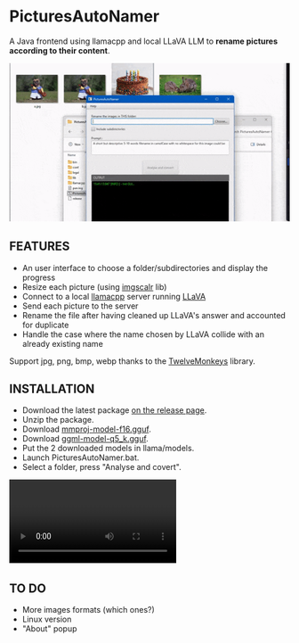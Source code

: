 # PicturesAutoNamer

A Java frontend using llamacpp and local LLaVA LLM to **rename pictures according to their content**.

![demo](example.gif)

## FEATURES
* An user interface to choose a folder/subdirectories and display the progress
* Resize each picture (using [imgscalr](https://github.com/rkalla/imgscalr) lib)
* Connect to a local [llamacpp](https://github.com/ggerganov/llama.cpp) server running [LLaVA](https://llava.hliu.cc/)
* Send each picture to the server
* Rename the file after having cleaned up LLaVA's answer and accounted for duplicate
* Handle the case where the name chosen by LLaVA collide with an already existing name

Support jpg, png, bmp, webp thanks to the [TwelveMonkeys](https://github.com/haraldk/TwelveMonkeys) library.

## INSTALLATION
* Download the latest package [on the release page](https://gitlab.com/marclv/picturesautonamer/-/releases).
* Unzip the package.
* Download [mmproj-model-f16.gguf](https://huggingface.co/PsiPi/liuhaotian_llava-v1.5-13b-GGUF/blob/main/mmproj-model-f16.gguf).
* Download [ggml-model-q5_k.gguf](https://huggingface.co/mys/ggml_llava-v1.5-13b/blob/main/ggml-model-q5_k.gguf).
* Put the 2 downloaded models in llama/models.
* Launch PicturesAutoNamer.bat.
* Select a folder, press "Analyse and covert".

![](install.mp4)

## TO DO
* More images formats (which ones?)
* Linux version
* "About" popup
